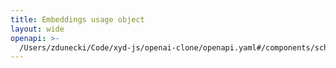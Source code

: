 ```yaml
---
title: Embeddings usage object
layout: wide
openapi: >-
  /Users/zdunecki/Code/xyd-js/openai-clone/openapi.yaml#/components/schemas/UsageEmbeddingsResult
---
```


